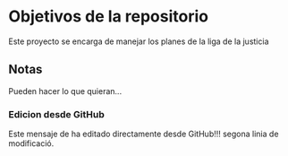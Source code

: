 # Objetivos de la repositorio

Este proyecto se encarga de manejar los planes de la liga de la justicia


## Notas
Pueden hacer lo que quieran...


### Edicion desde GitHub
Este mensaje de ha editado directamente desde GitHub!!!
segona linia de modificació.

